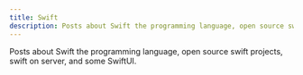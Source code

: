 ```yaml
---
title: Swift
description: Posts about Swift the programming language, open source swift projects, swift on server, and some SwiftUI.
---
```


Posts about Swift the programming language, open source swift projects, swift on server, and some SwiftUI.